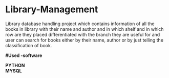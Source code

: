 # Library-Management
Library database handling project which contains information of all the books in library with their name and author and in which shelf and in which row are they placed differentiated with the branch they are useful for and user can search for books either by their name, author or by just telling the classification of book.

**#Used -software**

**PYTHON**
<BR>
**MYSQL**

